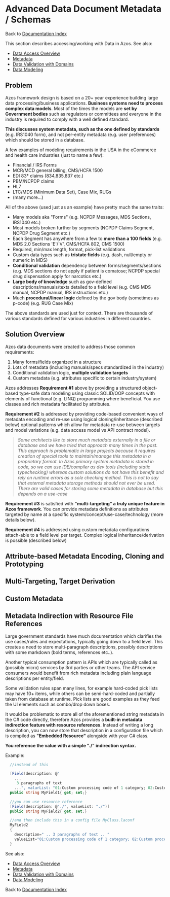 ﻿# Advanced Data Document Metadata / Schemas
Back to [Documentation Index](/src/documentation-index.md)

This section describes accessing/working with Data in Azos.
See also:
- [Data Access Overview](readme.md) 
- [Metadata](metadata.md)
- [Data Validation with Domains](domains.md)
- [Data Modeling](modeling.md)


## Problem
Azos framework design is based on a 20+ year experience building large data processing/business applications. **Business systems
need to process complex data models**. Most of the times the models are **set by Government bodies** such as regulators or committees and
everyone in the industry is required to comply with a well defined standard.

**This discusses system metadata, such as the one defined by standards** (e.g. IRS1040 form), and not per-entity metadata (e.g. user preferences) which should be stored in a database.

A few examples of modeling requirements in the USA in the eCommerce and health care industries (just to name a few):

* Financial / IRS Forms 
* MCR/MCD general billing, CMS/HCFA 1500
* EDI 83* claims (834,835,837 etc.)
* PBM/NCPDP claims
* HL7
* LTC/MDS (Minimum Data Set), Case Mix, RUGs
* (many more...)

All of the above (used just as an example) have pretty much the same traits:

* Many models aka "Forms" (e.g. NCPDP Messages, MDS Sections, IRS1040 etc.)
* Most models broken further by segments (NCPDP Claims Segment, NCPDP Drug Segment etc.) 
* Each Segment has anywhere from a few to **more than a 100 fields** (e.g. MDS 2.0 Sections 'E'/'V', CMS/HCFA 802, CMS 1500)
* Required, min/max length, format, pick-list validations
* Custom data types such as **tristate fields** (e.g. dash, null/empty or numeric in MDS)
* **Conditional validation** dependency between forms/segments/sections (e.g. MDS sections do not apply if patient is comatose; NCPDP special drug dispensation apply for narcotics etc.)
* **Large body of knowledge** such as gov-defined descriptions/manuals/texts detailed to a field level (e.g. CMS MDS manual, NCPDP manual, IRS instructions etc.)
* Much **procedural/linear logic** defined by the gov body (sometimes as p-code) (e.g. RUG Case Mix)

The above standards are used just for context. There are thousands of various standards defined for various industries in 
different countries.

## Solution Overview
Azos data documents were created to address those common requirements:
1. Many forms/fields organized in a structure
2. Lots of metadata (including manuals/specs standardized in the industry)
3. Conditional validation logic, **multiple validation targets**
4. Custom metadata (e.g. attributes specific to certain industry/system)

Azos addresses **Requirement #1** above by providing a structured object-based type-safe data modeling using classic SOLID/OOP concepts with 
elements of functional (e.g. LINQ) programming where beneficial. You use classes and rich metadata facilitated by attributes.

**Requirement #2** is addressed by providing code-based convenient ways of metadata encoding and re-use using logical cloning/inheritance (described below) optional patterns which allow 
for metadata re-use between targets and model variations (e.g. data access model vs API contract model).

>*Some architects like to store much metadata externally in a file or database and we have tried that approach many times in the past.
This approach is problematic in large projects because it requires creation of special tools to maintain/manage this metadata in a proprietary format.
In Azos primary system metadata is stored in code, so we can use IDE/compiler as dev tools (including static typechecking) whereas
custom solutions do not have this benefit and rely on runtime errors as a sole checking method. This is not to say that external metadata storage
methods should not ever be used. There are valid cases for storing some metadata in database but this depends on a use-case*

**Requirement #3** is satisfied with **"multi-targeting" a truly unique feature in Azos framework**. You can provide metadata definitions as 
attributes targeted by name at a specific system/concept/use-case/technology (more details below).

**Requirement #4** is addressed using custom metadata configurations attach-able to a field level per target. Complex logical inheritance/derivation is possible (described below)

## Attribute-based Metadata Encoding, Cloning and Prototyping

## Multi-Targeting, Target Derivation

## Custom Metadata

## Metadata Indirection with Resource File References
Large government standards have much documentation which clarifies the use cases/rules and expectations, typically going down to a field level.
This creates a need to store multi-paragraph descriptions, possibly descriptions with some markdown (bold terms, references etc..).

Another typical consumption pattern is APIs which are typically called as (possibly micro) services by 3rd parties or other teams.
The API service consumers would benefit from rich metadata including plain language descriptions per entity/field.

Some validation rules span many lines, for example hard-coded pick lists may have 10+ items, while others can be semi-hard-coded and partially taken from database at runtime.
Pick lists are good examples as they feed the UI elements such as combo/drop down boxes. 

It would be problematic to store all of the aforementioned string metadata in the C# code directly, therefore Azos provides a **built-in
metadata indirection feature with resource references**. Instead of writing a long description, you can now store that description in a 
configuration file which is compiled as **"Embedded Resource"** alongside with your C# class. 

**You reference the value with a simple "./" indirection syntax.**

Example:
```csharp
  //instead of this

  [Field(description: @"
    ...
     3 paragraphs of text
    ...", valurList: "01:Custom processing code of 1 category; 02:Custom processing code of 2 category")]
  public string MyField1{ get; set;}

  //you can use resource reference
  [Field(description: @"./", valueList: "./")]
  public string MyField2{ get; set;}

  //and then include this in a config file MyClass.laconf
  MyField2
  { 
    description=" .. 3 paragraphs of text .. "  
    valueList="01:Custom processing code of 1 category; 02:Custom processing code of 2 category" 
  }

```










See also:
- [Data Access Overview](readme.md)
- [Metadata](metadata.md)
- [Data Validation with Domains](domains.md)
- [Data Modeling](modeling.md)

Back to [Documentation Index](/src/documentation-index.md)
